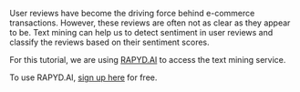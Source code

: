 User reviews have become the driving force behind e-commerce transactions. However, these reviews are often not as clear as they appear to be. Text mining can help us to detect sentiment in user reviews and classify the reviews based on their sentiment scores.

For this tutorial, we are using [RAPYD.AI](https://www.rapyd.ai) to access the text mining service.

To use RAPYD.AI, [sign up here](https://www.rapyd.ai/free-trial/) for free.